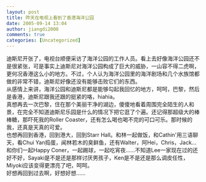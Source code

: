 ```yaml
---
layout: post
title: 昨天在电视上看到了香港海洋公园
date: 2005-09-14 13:04
author: jiangdi2000
comments: true
categories: [Uncategorized]
---
```

<div id="msgcns!C840C88DA912213B!180" class="bvMsg"><div>迪斯尼开张了，电视台顺便采访了海洋公园的工作人员。看上去好像海洋公园还不是很紧张，可是事实上迪斯尼对海洋公园构成了巨大的威胁，一山容不得二虎啊，更何况香港这么小的地方。不过，个人认为海洋公园里的海洋剧场和几个水族馆都做的非常不错，迪斯尼好像还没有能够击败它们的东西。</div>
<div>从感情上来讲，海洋公园和迪斯尼都是能够勾起我回忆的地方，呵呵，巴黎，然后是香港，迪斯尼跟我还跟的挺紧的咯，hiahia。</div>
<div>真想再去一次巴黎，住在那个美丽干净的湖边，傻傻地看着周围完全陌生的人和景，在完全不知道迪斯尼乐园是什么的情况下把它逛了个遍。还记得那超级大的棒棒糖，那吓死我的Roller Coaster，还有怎么喝也喝不完的可口可乐。那时候的我，还真是天真的可爱。</div>
<div>也想再回到香港，回到港大，回到Starr Hall。和林一起做饭，和Cathin'用三语聊天，看Chui Yan捣蛋，闻林若木的臭鲜鱼，还有Walter，阿Hei，Chris，Jack...和你们一起Happy Coner，一起踢球，一起吃宵夜……不知道Lee一家现在过的还好不好，Sayaki是不是还是那样讨厌男孩子，Ken是不是还是那么调皮任性，Miyoki应该变得更漂亮了吧，呵呵。</div>
<div>好想再回到过去啊，好想好想……</div></div>
